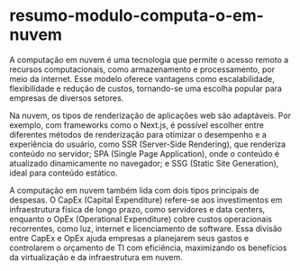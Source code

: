 # resumo-modulo-computa-o-em-nuvem
A computação em nuvem é uma tecnologia que permite o acesso remoto a recursos computacionais, como armazenamento e processamento, por meio da internet. Esse modelo oferece vantagens como escalabilidade, flexibilidade e redução de custos, tornando-se uma escolha popular para empresas de diversos setores.

Na nuvem, os tipos de renderização de aplicações web são adaptáveis. Por exemplo, com frameworks como o Next.js, é possível escolher entre diferentes métodos de renderização para otimizar o desempenho e a experiência do usuário, como SSR (Server-Side Rendering), que renderiza conteúdo no servidor; SPA (Single Page Application), onde o conteúdo é atualizado dinamicamente no navegador; e SSG (Static Site Generation), ideal para conteúdo estático.

A computação em nuvem também lida com dois tipos principais de despesas. O CapEx (Capital Expenditure) refere-se aos investimentos em infraestrutura física de longo prazo, como servidores e data centers, enquanto o OpEx (Operational Expenditure) cobre custos operacionais recorrentes, como luz, internet e licenciamento de software. Essa divisão entre CapEx e OpEx ajuda empresas a planejarem seus gastos e controlarem o orçamento de TI com eficiência, maximizando os benefícios da virtualização e da infraestrutura em nuvem.
